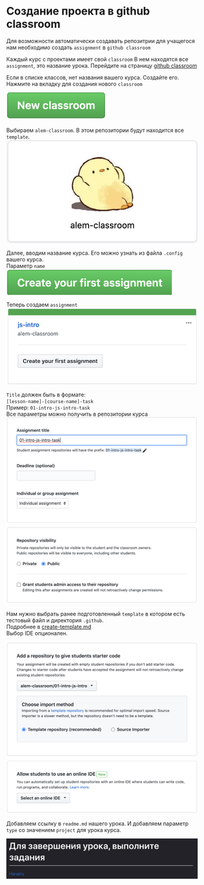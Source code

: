 # Создание проекта в github classroom

Для возможности автоматически создавать репозитрии для учащегося нам необходимо создать `assignment` в `github classroom`

Каждый курс с проектами имеет свой `classroom`
В нем находятся все `assignment`, это название урока.
Перейдите на страницу [github classroom](https://classroom.github.com/classrooms)

Если в списке классов, нет названия вашего курса. Создайте его. <br>
Нажмите на вкладку для создания нового `classroom`

![](./img/create-assignment-1.png)

Выбираем `alem-classroom`. В этом репозитории будут находится все `template`.
![](./img/create-assignment-2.png)

Далее, вводим название курса. Его можно узнать из файла `.config` вашего курса.<br>
Параметр `name`
![](./img/create-assignment-3.png)

Теперь создаем `assignment`
![](./img/create-assignment-4.png)

`Title` должен быть в формате: <br>
`[lesson-name]-[course-name]-task` <br>
Пример: `01-intro-js-intro-task`<br>
Все параметры можно получить в репозитории курса
![](./img/create-assignment-6.png)


Нам нужно выбрать ранее подготовленный `template` в котором есть тестовый файл и директория `.github`. <br>
Подробнее в [create-template.md](./create-template.md) <br>
Выбор IDE опционален.

![](./img/create-assignment-5.png)


Добавляем ссылку в `readme.md` нашего урока.
И добавляем параметр `type` со значением `project` для урока курса.

![](./img/create-assignment-7.png)


